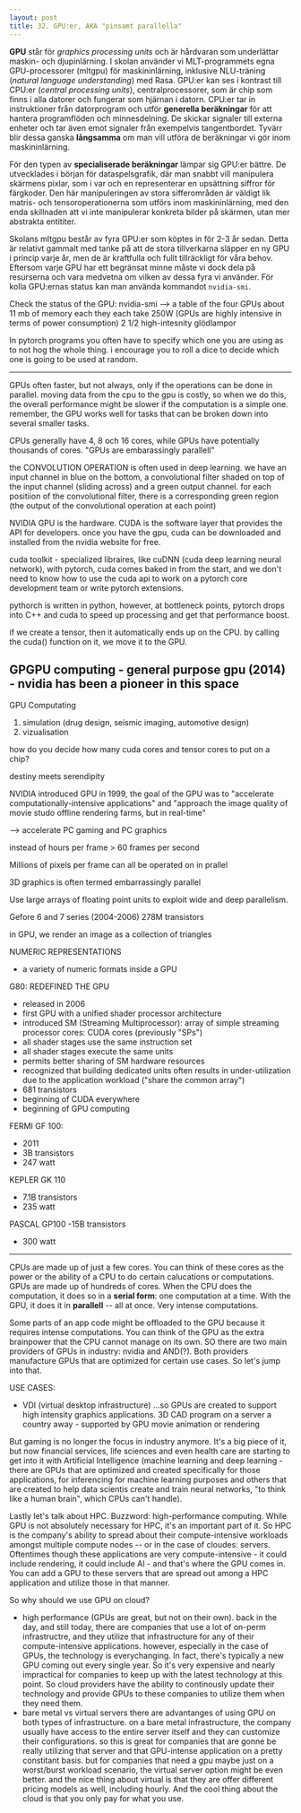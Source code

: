 ```yaml
---
layout: post
title: 32. GPU:er, AKA "pinsamt parallella"
---
```


**GPU** står för *graphics processing units* och är hårdvaran som underlättar maskin- och djupinlärning. I skolan använder vi MLT-programmets egna GPU-processorer (mltgpu) för maskininlärning, inklusive NLU-träning (*natural language understanding*) med Rasa. GPU:er kan ses i kontrast till CPU:er (*central processing units*), centralprocessorer, som är chip som finns i alla datorer och fungerar som hjärnan i datorn. CPU:er tar in instruktioner från datorprogram och utför **generella beräkningar** för att hantera programflöden och minnesdelning. De skickar signaler till externa enheter och tar även emot signaler från exempelvis tangentbordet. Tyvärr blir dessa ganska **långsamma** om man vill utföra de beräkningar vi gör inom maskininlärning.     

För den typen av **specialiserade beräkningar** lämpar sig GPU:er bättre. De utvecklades i början för dataspelsgrafik, där man snabbt vill manipulera skärmens pixlar, som i var och en representerar en upsättning siffror för färgkoder. Den här manipuleringen av stora sifferområden är väldigt lik matris- och tensoroperationerna som utförs inom maskininlärning, med den enda skillnaden att vi inte manipulerar konkreta bilder på skärmen, utan mer abstrakta entititer.     

Skolans mltgpu består av fyra GPU:er som köptes in för 2-3 år sedan. Detta är relativt gammalt med tanke på att de stora tillverkarna släpper en ny GPU i princip varje år, men de är kraftfulla och fullt tillräckligt för våra behov. Eftersom varje GPU har ett begränsat minne måste vi dock dela på resurserna och vara medvetna om vilken av dessa fyra vi använder. För kolla GPU:ernas status kan man använda kommandot `nvidia-smi`. 

   




Check the status of the GPU: nvidia-smi
--> a table of the four GPUs
about 11 mb of memory each
they each take 250W (GPUs are highly intensive in terms of power consumption) 2 1/2 high-intesnity glödlampor  

In pytorch programs you often have to specify which one you are using as to not hog the whole thing. i encourage you to roll a dice to decide which one is going to be used at random. 


--------------------------       


GPUs often faster, but not always, only if the operations can be done in parallel. moving data from the cpu to the gpu is costly, so when we do this, the overall performance might be slower if the computation is a simple one. remember, the GPU works well for tasks that can be broken down into several smaller tasks. 

CPUs generally have 4, 8 och 16 cores, while GPUs have potentially thousands of cores. "GPUs are embarassingly parallell"

the CONVOLUTION OPERATION is often used in deep learning. we have an input channel in blue on the bottom, a convolutional filter shaded on top of the input channel (sliding across) and a green output channel. for each positiion of the convolutional filter, there is a corresponding green region (the output of the convolutional operation at each point) 

NVIDIA GPU is the hardware. CUDA is the software layer that provides the API for developers.  once you have the gpu, cuda can be downloaded and installed from the nvidia website for free. 

cuda toolkit - specialized libraires, like cuDNN (cuda deep learning neural network), with pytorch, cuda comes baked in from the start, and we don't need to know how to use the cuda api to work on a pytorch core development team or write pytorch extensions. 

pythorch is written in python, however, at bottleneck points, pytorch drops into C++ and cuda to speed up processing and get that performance boost. 

if we create a tensor, then it automatically ends up on the CPU. by calling the cuda() function on it, we move it to the GPU.

GPGPU computing - general purpose gpu (2014) - nvidia has been a pioneer in this space
---------------

GPU Computating
1) simulation (drug design, seismic imaging, automotive design)
2) vizualisation 

how do you decide how many cuda cores and tensor cores to put on a chip?

destiny meets serendipity

NVIDIA introduced GPU in 1999, the goal of the GPU was to "accelerate computationally-intensive applications" and "approach the image quality of movie studo offline rendering farms, but in real-time"

--> accelerate PC gaming and PC graphics

instead of hours per frame > 60 frames per second

Millions of pixels per frame can all be operated on in prallel

3D graphics is often termed embarrassingly parallel

Use large arrays of floating point units to exploit wide and deep parallelism. 

Gefore 6 and 7 series (2004-2006)
278M transistors

in GPU, we render an image as a collection of triangles

NUMERIC REPRESENTATIONS
- a variety of numeric formats inside a GPU

G80: REDEFINED THE GPU
- released in 2006 
- first GPU with a unified shader processor architecture
- introduced SM (Streaming Multiprocessor): array of simple streaming processor cores: CUDA cores (previously "SPs")
- all shader stages use the same instruction set
- all shader stages execute the same units
- permits better sharing of SM hardware resources
- recognized that building dedicated units often results in under-utilization due to the application workload ("share the common array")
- 681 transistors
- beginning of CUDA everywhere
- beginning of GPU computing 

FERMI GF 100:
- 2011
- 3B transistors
- 247 watt

KEPLER GK 110
- 7.1B transistors
- 235 watt

PASCAL GP100
-15B transistors
- 300 watt


************************
CPUs are made up of just a few cores. You can think of these cores as the power or the ability of a CPU to do certain calucations or computations. GPUs are made up of hundreds of cores. When the CPU does the computation, it does so in a **serial form**: one computation at a time. With the GPU, it does it in **parallell** -- all at once. Very intense computations.  

Some parts of an app code might be offloaded to the GPU because it requires intense computations. You can think of the GPU as the extra brainpower that the CPU cannot manage on its own. SO there are two main providers of GPUs in industry: nvidia and AND(?). Both providers manufacture GPUs that are optimized for certain use cases. So let's jump into that. 

USE CASES:
- VDI (virtual desktop infrastructure)
...so GPUs are created to support high intensity graphics applications. 
3D CAD program on a server a country away - supported by GPU
movie animation
or rendering

But gaming is no longer the focus in industry anymore. It's a big piece of it, but now financial services, life sciences and even health care are starting to get into it with Artificial Intelligence (machine learning and deep learning - there are GPUs that are optimized and created specifically for those applications, for inferencing for machine learning purposes and others that are created to help data scientis create and train neural networks, "to think like a human brain", which CPUs can't handle).  

Lastly let's talk about HPC. Buzzword: high-performance computing. While GPU is not absolutely necessary for HPC, it's an important part of it. So HPC is the company's ability to spread about their compute-intensive workloads amongst multiple compute nodes -- or in the case of cloudes: servers. Oftentimes though these applications are very compute-intensive - it could include rendering, it could include AI - and that's where the GPU comes in. You can add a GPU to these servers that are spread out among a HPC application and utilize those in that manner. 

So why should we use GPU on cloud?  
- high performance (GPUs are great, but not on their own). back in the day, and still today, there are companies that use a lot of on-perm infrastructre, and they utilize that infrastructure for any of their compute-intensive applications. however, especially in the case of GPUs, the technology is everychanging. In fact, there's typically a new GPU coming out every single year. So it's very expensive and nearly impractical for companies to keep up with the latest technology at this point. So cloud providers have the ability to continously update their technology and provide GPUs to these companies to utilize them when they need them.    
- bare metal vs virtual servers 
there are advantanges of using GPU on both types of infrastructure. on a bare metal infrastructure, the company usually have access to the entire server itself and they can customize their configurations. so this is great for companies that are gonne be really utilizing that server and that GPU-intense application on a pretty constitant basis. but for companies that need a gpu maybe just on a worst/burst workload scenario, the virtual server option might be even better. and the nice thing about virtual is that they are offer different pricing models as well, including hourly. And the cool thing about the cloud is that you only pay for what you use. 